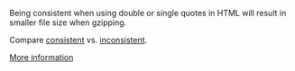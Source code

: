 Being consistent when using double or single quotes in HTML will result in smaller file size when gzipping.

Compare [consistent](https://github.com/kollegorna/using-quotes-consistent-in-html/blob/master/consistent.html.gz) vs. [inconsistent](https://github.com/kollegorna/using-quotes-consistent-in-html/blob/master/inconsistent.html.gz).

[More information](http://labs.kollegorna.se/blog/2014/12/quotes-html)
